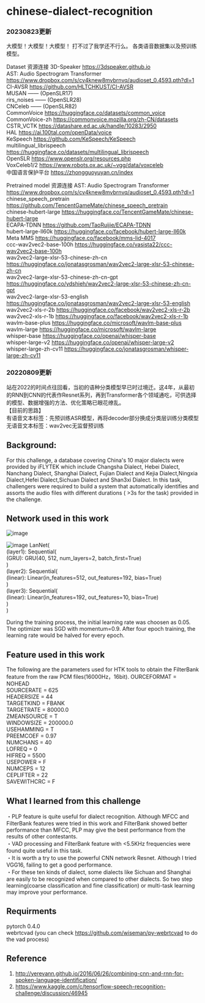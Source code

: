 # chinese-dialect-recognition

### 20230823更新
大模型！大模型！大模型！
打不过了我学还不行么。 各类语音数据集以及预训练模型。

Dataset 资源连接
3D-Speaker https://3dspeaker.github.io  
AST: Audio Spectrogram Transformer https://www.dropbox.com/s/cv4knew8mvbrnvq/audioset_0.4593.pth?dl=1  
CI-AVSR https://github.com/HLTCHKUST/CI-AVSR  
MUSAN —— (OpenSLR17)  
rirs_noises —— (OpenSLR28)  
CNCeleb —— (OpenSLR82)  
CommonVoice https://huggingface.co/datasets/common_voice  
CommonVoice-zh https://commonvoice.mozilla.org/zh-CN/datasets  
CSTR_VCTK https://datashare.ed.ac.uk/handle/10283/2950  
HAL https://ai.100tal.com/openData/voice  
KeSpeech https://github.com/KeSpeech/KeSpeech  
multilingual_librispeech https://huggingface.co/datasets/multilingual_librispeech  
OpenSLR https://www.openslr.org/resources.php  
VoxCeleb1/2 https://www.robots.ox.ac.uk/~vgg/data/voxceleb  
中国语言保护平台 https://zhongguoyuyan.cn/index  

Pretrained model 资源连接
AST: Audio Spectrogram Transformer https://www.dropbox.com/s/cv4knew8mvbrnvq/audioset_0.4593.pth?dl=1  
chinese_speech_pretrain https://github.com/TencentGameMate/chinese_speech_pretrain  
chinese-hubert-large https://huggingface.co/TencentGameMate/chinese-hubert-large  
ECAPA-TDNN https://github.com/TaoRuijie/ECAPA-TDNN  
hubert-large-ll60k https://huggingface.co/facebook/hubert-large-ll60k  
Meta MMS https://huggingface.co/facebook/mms-lid-4017  
ccc-wav2vec2-base-100h https://huggingface.co/vasista22/ccc-wav2vec2-base-100h  
wav2vec2-large-xlsr-53-chinese-zh-cn https://huggingface.co/jonatasgrosman/wav2vec2-large-xlsr-53-chinese-zh-cn  
wav2vec2-large-xlsr-53-chinese-zh-cn-gpt https://huggingface.co/ydshieh/wav2vec2-large-xlsr-53-chinese-zh-cn-gpt  
wav2vec2-large-xlsr-53-english https://huggingface.co/jonatasgrosman/wav2vec2-large-xlsr-53-english  
wav2vec2-xls-r-2b https://huggingface.co/facebook/wav2vec2-xls-r-2b  
wav2vec2-xls-r-1b https://huggingface.co/facebook/wav2vec2-xls-r-1b  
wavlm-base-plus https://huggingface.co/microsoft/wavlm-base-plus  
wavlm-large https://huggingface.co/microsoft/wavlm-large  
whisper-base https://huggingface.co/openai/whisper-base  
whisper-large-v2 https://huggingface.co/openai/whisper-large-v2  
whisper-large-zh-cv11 https://huggingface.co/jonatasgrosman/whisper-large-zh-cv11  


### 20220809更新
站在2022的时间点往回看，当初的语种分类模型早已时过境迁。这4年，从最初的RNN到CNN的代表作Resnet系列，再到Transformer各个领域通吃，可供选择的模型、数据增强的方法、优化策略已眼花缭乱。  
【目前的思路】   
有语音文本标签：先预训练ASR模型，再将decoder部分换成分类层训练分类模型  
无语音文本标签：wav2vec无监督预训练


## Background:
For this challenge, a database covering China's 10 major dialects were provided by iFLYTEK which include Changsha Dialect, Hebei Dialect, Nanchang Dialect, Shanghai Dialect, Fujian Dialect and Kejia Dialect,Ningxia Dialect,Hefei Dialect,Sichuan Dialect and Shan3xi Dialect. In this task, challengers were required to build a system that automatically identifies and assorts the audio files with different durations ( >3s for the task) provided in the challenge. 

## Network used in this work
![image](https://github.com/Colt1990/chinese-dialect-recognizaiton/blob/master/image/dialect_recognition.svg)  

![image](https://github.com/Colt1990/chinese-dialect-recognizaiton/blob/master/image/network.png)
LanNet(  
  (layer1): Sequential(  
    (GRU): GRU(40, 512, num_layers=2, batch_first=True)  
  )  
  (layer2): Sequential(  
    (linear): Linear(in_features=512, out_features=192, bias=True)  
  )  
  (layer3): Sequential(  
    (linear): Linear(in_features=192, out_features=10, bias=True)  
  )  
) 

During the training process, the initial learning rate was choosen as 0.05. The optimizer was SGD with momentum=0.9. 
After four epoch training, the learning rate would be halved for every epoch.


## Feature used in this work
The following are the parameters used for HTK tools to obtain the FilterBank feature from the raw PCM files(16000Hz，16bit).
OURCEFORMAT = NOHEAD  
SOURCERATE = 625  
HEADERSIZE = 44  
TARGETKIND = FBANK  
TARGETRATE = 80000.0  
ZMEANSOURCE = T  
WINDOWSIZE = 200000.0  
USEHAMMING = T  
PREEMCOEF = 0.97  
NUMCHANS = 40  
LOFREQ = 0  
HIFREQ = 5500  
USEPOWER = F  
NUMCEPS = 12  
CEPLIFTER = 22  
SAVEWITHCRC = F  

## What I learned from this challenge
・PLP feature is quite useful for dialect recognition. Although MFCC and FilterBank features were tried in this work and FilterBank showed better performance than MFCC, PLP may give the best performance from the results of other contestants.  
・VAD processing and FilterBank feature with <5.5KHz frequencies were found quite useful in this task.    
・It is worth a try to use the powerful CNN network Resnet. Although I tried VGG16, failing to get a good performance.  
・For these ten kinds of dialect, some dialects like Sichuan and Shanghai are easily to be recognized when compared to other dialects. So two step learning(coarse classification and fine classification) or multi-task learning may improve your performance.

## Requirments
pytorch 0.4.0  
webrtcvad (you can check https://github.com/wiseman/py-webrtcvad to do the vad process)


## Reference
1. http://yerevann.github.io/2016/06/26/combining-cnn-and-rnn-for-spoken-language-identification/
2. https://www.kaggle.com/c/tensorflow-speech-recognition-challenge/discussion/46945

